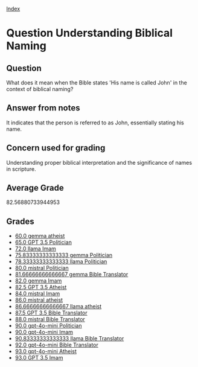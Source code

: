 
[Index](../../index.md)
# Question Understanding Biblical Naming
## Question
What does it mean when the Bible states 'His name is called John' in the context of biblical naming?

## Answer from notes
It indicates that the person is referred to as John, essentially stating his name.

## Concern used for grading
Understanding proper biblical interpretation and the significance of names in scripture.

## Average Grade
82.56880733944953

## Grades
 * [60.0 gemma atheist](../answers/gemma_atheist/Understanding_Biblical_Naming.md)
 * [65.0 GPT 3.5 Politician](../answers/GPT_3.5_Politician/Understanding_Biblical_Naming.md)
 * [72.0 llama Imam](../answers/llama_Imam/Understanding_Biblical_Naming.md)
 * [75.83333333333333 gemma Politician](../answers/gemma_Politician/Understanding_Biblical_Naming.md)
 * [78.33333333333333 llama Politician](../answers/llama_Politician/Understanding_Biblical_Naming.md)
 * [80.0 mistral Politician](../answers/mistral_Politician/Understanding_Biblical_Naming.md)
 * [81.66666666666667 gemma Bible Translator](../answers/gemma_Bible_Translator/Understanding_Biblical_Naming.md)
 * [82.0 gemma Imam](../answers/gemma_Imam/Understanding_Biblical_Naming.md)
 * [82.5 GPT 3.5 Atheist](../answers/GPT_3.5_Atheist/Understanding_Biblical_Naming.md)
 * [84.0 mistral Imam](../answers/mistral_Imam/Understanding_Biblical_Naming.md)
 * [86.0 mistral atheist](../answers/mistral_atheist/Understanding_Biblical_Naming.md)
 * [86.66666666666667 llama atheist](../answers/llama_atheist/Understanding_Biblical_Naming.md)
 * [87.5 GPT 3.5 Bible Translator](../answers/GPT_3.5_Bible_Translator/Understanding_Biblical_Naming.md)
 * [88.0 mistral Bible Translator](../answers/mistral_Bible_Translator/Understanding_Biblical_Naming.md)
 * [90.0 gpt-4o-mini Politician](../answers/gpt-4o-mini_Politician/Understanding_Biblical_Naming.md)
 * [90.0 gpt-4o-mini Imam](../answers/gpt-4o-mini_Imam/Understanding_Biblical_Naming.md)
 * [90.83333333333333 llama Bible Translator](../answers/llama_Bible_Translator/Understanding_Biblical_Naming.md)
 * [92.0 gpt-4o-mini Bible Translator](../answers/gpt-4o-mini_Bible_Translator/Understanding_Biblical_Naming.md)
 * [93.0 gpt-4o-mini Atheist](../answers/gpt-4o-mini_Atheist/Understanding_Biblical_Naming.md)
 * [93.0 GPT 3.5 Imam](../answers/GPT_3.5_Imam/Understanding_Biblical_Naming.md)

